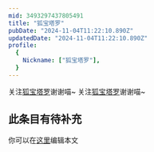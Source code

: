 ```yaml
---
mid: 3493297437805491
title: "狐宝塔罗"
pubDate: "2024-11-04T11:22:10.890Z"
updatedDate: "2024-11-04T11:22:10.890Z"
profile:
  {
    Nickname: ["狐宝塔罗"],
  }
---
```


关注[狐宝塔罗](https://space.bilibili.com/3493297437805491)谢谢喵~ 关注[狐宝塔罗](https://space.bilibili.com/3493297437805491)谢谢喵~

## 此条目有待补充
你可以在[这里](https://github.com/Yuhanawa/VTuber.ICU-Content/edit/master/v/狐宝塔罗/index.md)编辑本文
